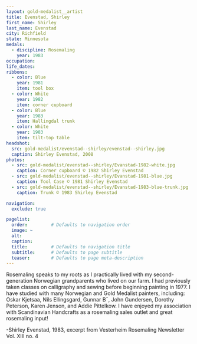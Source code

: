 ```yaml
---
layout: gold-medalist__artist
title: Evenstad, Shirley
first_name: Shirley
last_name: Evenstad
city: Richfield
state: Minnesota
medals: 
  - discipline: Rosemaling
    year: 1983
occupation:
life_dates:
ribbons:
  - color: Blue
    year: 1981
    item: tool box
  - color: White
    year: 1982
    item: corner cupboard
  - color: Blue
    year: 1983
    item: Hallingdal trunk
  - color: White
    year: 1983
    item: tilt-top table
headshot:
  src: gold-medalist/evenstad--shirley/evenstad--shirley.jpg
  caption: Shirley Evenstad, 2008
photos:
  - src: gold-medalist/evenstad--shirley/Evanstad-1982-white.jpg
    caption: Corner cupboard © 1982 Shirley Evenstad
  - src: gold-medalist/evenstad--shirley/Evanstad-1981-blue.jpg
    caption: Tool Case © 1981 Shirley Evenstad
  - src: gold-medalist/evenstad--shirley/Evanstad-1983-blue-trunk.jpg
    caption: Trunk © 1983 Shirley Evenstad

navigation:
  exclude: true

pagelist:
  order:         # Defaults to navigation order  
  image: ~
  alt:
  caption:
  title:         # Defaults to navigation title
  subtitle:      # Defaults to page subtitle
  teaser:        # Defaults to page meta-description  
---
```

Rosemaling speaks to my roots as I practically lived with my second-generation Norwegian grandparents who lived on our farm.  I had previously taken classes on calligraphy and sewing before beginning painting in 1977.  I have studied with many Norwegian and Gold Medalist painters, including: Oskar Kjetsaa, Nils Ellingsgard, Gunnar B¯, John Gundersen, Dorothy Peterson, Karen Jenson, and Addie Pittelkow.  I have enjoyed my association with Scandinavian Handcrafts as a rosemaling sales outlet and great rosemaling input!

-Shirley Evenstad, 1983, excerpt from Vesterheim Rosemaling Newsletter Vol. XIII no. 4
